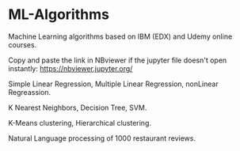 # ML-Algorithms
Machine Learning algorithms based on IBM (EDX) and Udemy online courses.

Copy and paste the link in NBviewer if the jupyter file doesn't open instantly:
https://nbviewer.jupyter.org/

Simple Linear Regression, Multiple Linear Regression, nonLinear Regreassion.

K Nearest Neighbors, Decision Tree, SVM.

K-Means clustering, Hierarchical clustering.

Natural Language processing of 1000 restaurant reviews.
